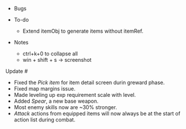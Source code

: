 - Bugs


- To-do
    - Extend itemObj to generate items without itemRef.

- Notes
    - ctrl+k+0 to collapse all
    - win + shift + s -> screenshot

Update #
- Fixed the *Pick item* for item detail screen durin greward phase.
- Fixed map margins issue.
- Made leveling up exp requirement scale with level.
- Added *Spear*, a new base weapon.
- Most enemy skills now are ~30% stronger.
- *Attack* actions from equipped items will now always be at the start of action list during combat.